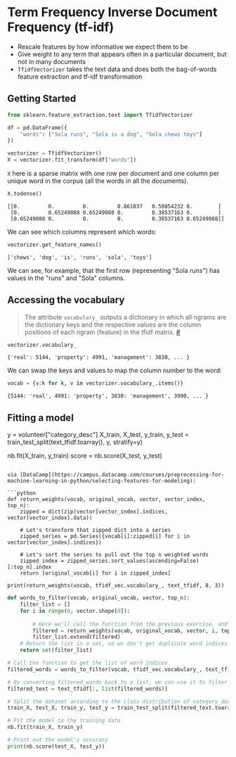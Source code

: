 # Term Frequency Inverse Document Frequency (tf-idf)

* Rescale features by how informative we expect them to be
* Give weight to any term that appears often in a particular document, but not in many documents
* `TfidfVectorizer` takes the text data and does both the bag-of-words feature extraction and tf-idf transformation

## Getting Started

```python
from sklearn.feature_extraction.text import TfidfVectorizer

df = pd.DataFrame({
    "words": ["Sola runs", "Sola is a dog", "Sola chews toys"]
})

vectorizer = TfidfVectorizer()
X = vectorizer.fit_transform(df["words"])
```

`X` here is a sparse matrix with one row per document and one column per unique word in the corpus (all the words in all the documents).

```python
X.todense()
```

```
[[0.         0.         0.         0.861037   0.50854232 0.        ]
 [0.         0.65249088 0.65249088 0.         0.38537163 0.        ]
 [0.65249088 0.         0.         0.         0.38537163 0.65249088]]
```

We can see which columns represent which words:

```python
vectorizer.get_feature_names()
```

```
['chews', 'dog', 'is', 'runs', 'sola', 'toys']
```

We can see, for example, that the first row (representing "Sola runs") has values in the "runs" and "Sola" columns.

## Accessing the vocabulary

> The attribute `vocabulary_` outputs a dictionary in which all ngrams are the dictionary keys and the respective values are the column positions of each ngram (feature) in the tfidf matrix. [#](https://stackoverflow.com/a/54338182/156835)

```python
vectorizer.vocabulary_
```

```
{'real': 5144, 'property': 4991, 'management': 3830, ... }
```

We can swap the keys and values to map the column number to the word:

```python
vocab = {v:k for k, v in vectorizer.vocabulary_.items()}
```

```
{5144: 'real', 4991: 'property', 3830: 'management', 3990, ... }
```

## Fitting a model

y = volunteer["category_desc"]
X_train, X_test, y_train, y_test = train_test_split(text_tfidf.toarray(), y, stratify=y)

nb.fit(X_train, y_train)
score = nb.score(X_test, y_test)
```

via [DataCamp](https://campus.datacamp.com/courses/preprocessing-for-machine-learning-in-python/selecting-features-for-modeling):

```python
def return_weights(vocab, original_vocab, vector, vector_index, top_n):
    zipped = dict(zip(vector[vector_index].indices, vector[vector_index].data))
    
    # Let's transform that zipped dict into a series
    zipped_series = pd.Series({vocab[i]:zipped[i] for i in vector[vector_index].indices})
    
    # Let's sort the series to pull out the top n weighted words
    zipped_index = zipped_series.sort_values(ascending=False)[:top_n].index
    return [original_vocab[i] for i in zipped_index]

print(return_weights(vocab, tfidf_vec.vocabulary_, text_tfidf, 8, 3))
```

```python
def words_to_filter(vocab, original_vocab, vector, top_n):
    filter_list = []
    for i in range(0, vector.shape[0]):
    
        # Here we'll call the function from the previous exercise, and extend the list we're creating
        filtered = return_weights(vocab, original_vocab, vector, i, top_n)
        filter_list.extend(filtered)
    # Return the list in a set, so we don't get duplicate word indices
    return set(filter_list)

# Call the function to get the list of word indices
filtered_words = words_to_filter(vocab, tfidf_vec.vocabulary_, text_tfidf, 3)

# By converting filtered_words back to a list, we can use it to filter the columns in the text vector
filtered_text = text_tfidf[:, list(filtered_words)]
```

```python
# Split the dataset according to the class distribution of category_desc, using the filtered_text vector
train_X, test_X, train_y, test_y = train_test_split(filtered_text.toarray(), y, stratify=y)

# Fit the model to the training data
nb.fit(train_X, train_y)

# Print out the model's accuracy
print(nb.score(test_X, test_y))
```
